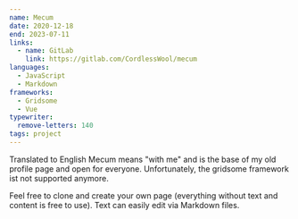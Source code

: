 ```yaml
---
name: Mecum
date: 2020-12-18
end: 2023-07-11
links:
  - name: GitLab
    link: https://gitlab.com/CordlessWool/mecum
languages:
  - JavaScript
  - Markdown
frameworks:
  - Gridsome
  - Vue
typewriter:
  remove-letters: 140
tags: project
---
```


Translated to English Mecum means "with me" and is the base of my old profile page and open for everyone. Unfortunately, the gridsome framework ist not supported anymore.

Feel free to clone and create your own page (everything without text and content is free to use). Text can easily edit via Markdown files.

